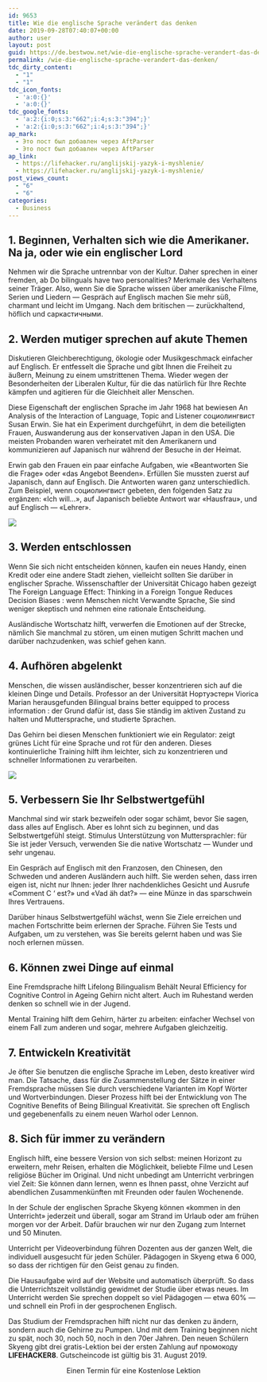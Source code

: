```yaml
---
id: 9653
title: Wie die englische Sprache verändert das denken
date: 2019-09-28T07:40:07+00:00
author: user
layout: post
guid: https://de.bestwow.net/wie-die-englische-sprache-verandert-das-denken/
permalink: /wie-die-englische-sprache-verandert-das-denken/
tdc_dirty_content:
  - "1"
  - "1"
tdc_icon_fonts:
  - 'a:0:{}'
  - 'a:0:{}'
tdc_google_fonts:
  - 'a:2:{i:0;s:3:"662";i:4;s:3:"394";}'
  - 'a:2:{i:0;s:3:"662";i:4;s:3:"394";}'
ap_mark:
  - Это пост был добавлен через AftParser
  - Это пост был добавлен через AftParser
ap_link:
  - https://lifehacker.ru/anglijskij-yazyk-i-myshlenie/
  - https://lifehacker.ru/anglijskij-yazyk-i-myshlenie/
post_views_count:
  - "6"
  - "6"
categories:
  - Business
---
```

## 1. Beginnen, Verhalten sich wie die Amerikaner. Na ja, oder wie ein englischer Lord

Nehmen wir die Sprache untrennbar von der Kultur. Daher sprechen in einer fremden, ab <span><span> Do bilinguals have two personalities? </span> </span> Merkmale des Verhaltens seiner Träger. Also, wenn Sie die Sprache wissen über amerikanische Filme, Serien und Liedern — Gespräch auf Englisch machen Sie mehr süß, charmant und leicht im Umgang. Nach dem britischen — zurückhaltend, höflich und саркастичными.

## 2. Werden mutiger sprechen auf akute Themen

Diskutieren Gleichberechtigung, ökologie oder Musikgeschmack einfacher auf Englisch. Er entfesselt die Sprache und gibt Ihnen die Freiheit zu äußern, Meinung zu einem umstrittenen Thema. Wieder wegen der Besonderheiten der Liberalen Kultur, für die das natürlich für Ihre Rechte kämpfen und agitieren für die Gleichheit aller Menschen.

Diese Eigenschaft der englischen Sprache im Jahr 1968 hat bewiesen <span><span> An Analysis of the Interaction of Language, Topic and Listener </span> </span> социолингвист Susan Erwin. Sie hat ein Experiment durchgeführt, in dem die beteiligten Frauen, Auswanderung aus der konservativen Japan in den USA. Die meisten Probanden waren verheiratet mit den Amerikanern und kommunizieren auf Japanisch nur während der Besuche in der Heimat.

Erwin gab den Frauen ein paar einfache Aufgaben, wie «Beantworten Sie die Frage» oder «das Angebot Beenden». Erfüllen Sie mussten zuerst auf Japanisch, dann auf Englisch. Die Antworten waren ganz unterschiedlich. Zum Beispiel, wenn социолингвист gebeten, den folgenden Satz zu ergänzen: «Ich will&#8230;», auf Japanisch beliebte Antwort war «Hausfrau», und auf Englisch — «Lehrer».

![](https://de.bestwow.net/wp-content/uploads/2019/09/kak-angliyskiy-yazyk-menyaet-myshlenie-1.jpg) 

## 3. Werden entschlossen

Wenn Sie sich nicht entscheiden können, kaufen ein neues Handy, einen Kredit oder eine andere Stadt ziehen, vielleicht sollten Sie darüber in englischer Sprache. Wissenschaftler der Universität Chicago haben gezeigt <span><span> The Foreign Language Effect: Thinking in a Foreign Tongue Reduces Decision Biases </span> </span>: wenn Menschen nicht Verwandte Sprache, Sie sind weniger skeptisch und nehmen eine rationale Entscheidung.

Ausländische Wortschatz hilft, verwerfen die Emotionen auf der Strecke, nämlich Sie manchmal zu stören, um einen mutigen Schritt machen und darüber nachzudenken, was schief gehen kann.

## 4. Aufhören abgelenkt

Menschen, die wissen ausländischer, besser konzentrieren sich auf die kleinen Dinge und Details. Professor an der Universität Нортуэстерн Viorica Marian herausgefunden <span><span> Bilingual brains better equipped to process information </span> </span>: der Grund dafür ist, dass Sie ständig im aktiven Zustand zu halten und Muttersprache, und studierte Sprachen.

Das Gehirn bei diesen Menschen funktioniert wie ein Regulator: zeigt grünes Licht für eine Sprache und rot für den anderen. Dieses kontinuierliche Training hilft ihm leichter, sich zu konzentrieren und schneller Informationen zu verarbeiten.

![](https://de.bestwow.net/wp-content/uploads/2019/09/kak-angliyskiy-yazyk-menyaet-myshlenie-2.jpg) 

## 5. Verbessern Sie Ihr Selbstwertgefühl

Manchmal sind wir stark bezweifeln oder sogar schämt, bevor Sie sagen, dass alles auf Englisch. Aber es lohnt sich zu beginnen, und das Selbstwertgefühl steigt. Stimulus Unterstützung von Muttersprachler: für Sie ist jeder Versuch, verwenden Sie die native Wortschatz — Wunder und sehr ungenau.

Ein Gespräch auf Englisch mit den Franzosen, den Chinesen, den Schweden und anderen Ausländern auch hilft. Sie werden sehen, dass irren eigen ist, nicht nur Ihnen: jeder Ihrer nachdenkliches Gesicht und Ausrufe «Comment C &#8216; est?» und «Vad äh dat?» — eine Münze in das sparschwein Ihres Vertrauens.

Darüber hinaus Selbstwertgefühl wächst, wenn Sie Ziele erreichen und machen Fortschritte beim erlernen der Sprache. Führen Sie Tests und Aufgaben, um zu verstehen, was Sie bereits gelernt haben und was Sie noch erlernen müssen.

## 6. Können zwei Dinge auf einmal

Eine Fremdsprache hilft <span><span> Lifelong Bilingualism Behält Neural Efficiency for Cognitive Control in Ageing </span> </span> Gehirn nicht altert. Auch im Ruhestand werden denken so schnell wie in der Jugend.

Mental Training hilft dem Gehirn, härter zu arbeiten: einfacher Wechsel von einem Fall zum anderen und sogar, mehrere Aufgaben gleichzeitig.

## 7. Entwickeln Kreativität

Je öfter Sie benutzen die englische Sprache im Leben, desto kreativer wird man. Die Tatsache, dass für die Zusammenstellung der Sätze in einer Fremdsprache müssen Sie durch verschiedene Varianten im Kopf Wörter und Wortverbindungen. Dieser Prozess hilft bei der Entwicklung <span><span> von The Cognitive Benefits of Being Bilingual </span> </span> Kreativität. Sie sprechen oft Englisch und gegebenenfalls zu einem neuen Warhol oder Lennon.

## 8. Sich für immer zu verändern

Englisch hilft, eine bessere Version von sich selbst: meinen Horizont zu erweitern, mehr Reisen, erhalten die Möglichkeit, beliebte Filme und Lesen religiöse Bücher im Original. Und nicht unbedingt am Unterricht verbringen viel Zeit: Sie können dann lernen, wenn es Ihnen passt, ohne Verzicht auf abendlichen Zusammenkünften mit Freunden oder faulen Wochenende.

In der Schule der englischen Sprache Skyeng können «kommen in den Unterricht» jederzeit und überall, sogar am Strand im Urlaub oder am frühen morgen vor der Arbeit. Dafür brauchen wir nur den Zugang zum Internet und 50 Minuten.

Unterricht per Videoverbindung führen Dozenten aus der ganzen Welt, die individuell ausgesucht für jeden Schüler. Pädagogen in Skyeng etwa 6 000, so dass der richtigen für den Geist genau zu finden.

Die Hausaufgabe wird auf der Website und automatisch überprüft. So dass die Unterrichtszeit vollständig gewidmet der Studie über etwas neues. Im Unterricht werden Sie sprechen doppelt so viel Pädagogen — etwa 60% — und schnell ein Profi in der gesprochenen Englisch.

<div>
  Das Studium der Fremdsprachen hilft nicht nur das denken zu ändern, sondern auch die Gehirne zu Pumpen. Und mit dem Training beginnen nicht zu spät, noch 30, noch 50, noch in den 70er Jahren. Den neuen Schülern Skyeng gibt drei gratis-Lektion bei der ersten Zahlung auf промокоду <strong>LIFEHACKER8</strong>. Gutscheincode ist gültig bis 31. August 2019.
</div>

<p style="text-align: center">
  <span>Einen Termin für eine Kostenlose Lektion</span>
</p>